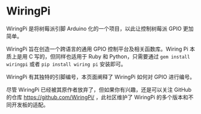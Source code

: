 <!--
---
name: WiringPi
class: interface
type: pinout
url: https://github.com/WiringPi/
github: https://github.com/WiringPi/WiringPi-Python
pincount: 40
pin:
  '3':
    name: WiringPi 8
  '5':
    name: WiringPi 9
  '7':
    name: WiringPi 7
  '8':
    name: WiringPi 15
  '10':
    name: WiringPi 16
  '11':
    name: WiringPi 0
  '12':
    name: WiringPi 1
  '13':
    name: WiringPi 2
  '15':
    name: WiringPi 3
  '16':
    name: WiringPi 4
  '18':
    name: WiringPi 5
  '19':
    name: WiringPi 12
  '21':
    name: WiringPi 13
  '22':
    name: WiringPi 6
  '23':
    name: WiringPi 14
  '24':
    name: WiringPi 10
  '26':
    name: WiringPi 11
  '27':
    name: WiringPi 30
  '28':
    name: WiringPi 31
  '29':
    name: WiringPi 21
  '31':
    name: WiringPi 22
  '32':
    name: WiringPi 26
  '33':
    name: WiringPi 23
  '35':
    name: WiringPi 24
  '36':
    name: WiringPi 27
  '37':
    name: WiringPi 25
  '38':
    name: WiringPi 28
  '40':
    name: WiringPi 29
-->
# WiringPi

WiringPi 是将树莓派引脚 Arduino 化的一个项目，以此让控制树莓派 GPIO 更加简单。

WiringPi 旨在创造一个跨语言的通用 GPIO 控制平台及相关函数库。Wiring Pi 本质上是用 C 写的，但同样也适用于 Ruby 和 Python，只需要通过 `gem install wiringpi` 或者 `pip install wiring pi` 安装即可。

WiringPi 有其独特的引脚编号，本页面阐释了 WiringPi 如何对 GPIO 进行编号。

尽管 WiringPi 已经被其原作者放弃了，但如果你有兴趣，还是可以关注 GitHub 的仓库 https://github.com/WiringPi/ ，此社区维护了 WiringPi 的多个版本和不同开发板的适配。
